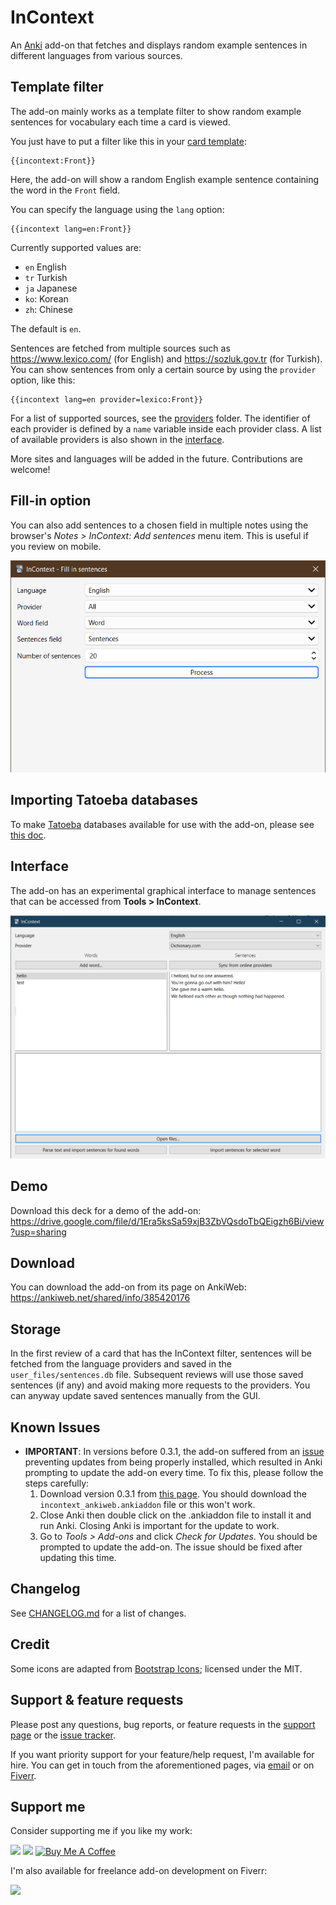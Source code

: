 # InContext

An [Anki](https://apps.ankiweb.net/) add-on that fetches and displays random example sentences in different languages from various sources.

## Template filter

The add-on mainly works as a template filter to show random example sentences for vocabulary each time a card is viewed.

You just have to put a filter like this in your [card template](https://docs.ankiweb.net/templates/intro.html):

```
{{incontext:Front}}
```

Here, the add-on will show a random English example sentence containing the word in the `Front` field.

You can specify the language using the `lang` option:

```
{{incontext lang=en:Front}}
```

Currently supported values are:

-   `en` English
-   `tr` Turkish
-   `ja` Japanese
-   `ko`: Korean
-   `zh`: Chinese

The default is `en`.

Sentences are fetched from multiple sources such as https://www.lexico.com/ (for English) and https://sozluk.gov.tr (for Turkish).
You can show sentences from only a certain source by using the `provider` option, like this:

```
{{incontext lang=en provider=lexico:Front}}
```

For a list of supported sources, see the [providers](./src/providers/) folder.
The identifier of each provider is defined by a `name` variable inside each provider class.
A list of available providers is also shown in the [interface](#interface).

More sites and languages will be added in the future. Contributions are welcome!

## Fill-in option

You can also add sentences to a chosen field in multiple notes using the browser's _Notes > InContext: Add sentences_ menu item. This is useful if you review on mobile.

![Fill-in dialog](images/fill.png)

## Importing Tatoeba databases

To make [Tatoeba](https://tatoeba.org) databases available for use with the add-on, please see [this doc](./src/user_files/tatoeba/README.txt).

## Interface

The add-on has an experimental graphical interface to manage sentences that can be accessed from **Tools > InContext**.

![The add-on's interface](./images/dialog.png)

## Demo

Download this deck for a demo of the add-on: https://drive.google.com/file/d/1Era5ksSa59xjB3ZbVQsdoTbQEigzh6Bi/view?usp=sharing

## Download

You can download the add-on from its page on AnkiWeb: https://ankiweb.net/shared/info/385420176

## Storage

In the first review of a card that has the InContext filter, sentences will be fetched from the language providers and saved in the `user_files/sentences.db` file. Subsequent reviews will use those saved sentences (if any) and avoid making more requests to the providers. You can anyway update saved sentences manually from the GUI.

## Known Issues

-   **IMPORTANT**: In versions before 0.3.1, the add-on suffered from an [issue](https://github.com/ankitects/anki/pull/2518) preventing updates from being properly installed, which resulted in Anki prompting to update the add-on every time. To fix this, please follow the steps carefully:
    1. Download version 0.3.1 from [this page](https://github.com/abdnh/anki-incontext/releases/tag/0.3.1). You should download the `incontext_ankiweb.ankiaddon` file or this won't work.
    2. Close Anki then double click on the .ankiaddon file to install it and run Anki. Closing Anki is important for the update to work.
    3. Go to _Tools > Add-ons_ and click _Check for Updates_. You should be prompted to update the add-on. The issue should be fixed after updating this time.

## Changelog

See [CHANGELOG.md](CHANGELOG.md) for a list of changes.

## Credit

Some icons are adapted from [Bootstrap Icons](https://icons.getbootstrap.com/); licensed under the MIT.

## Support & feature requests

Please post any questions, bug reports, or feature requests in the [support page](https://forums.ankiweb.net/t/incontext-learn-vocabulary-in-context-with-random-sentences/24017) or the [issue tracker](https://github.com/abdnh/anki-incontext/issues).

If you want priority support for your feature/help request, I'm available for hire.
You can get in touch from the aforementioned pages, via [email](mailto:abdo@abdnh.net) or on [Fiverr](https://www.fiverr.com/abd_nh).

## Support me

Consider supporting me if you like my work:

<a href="https://github.com/sponsors/abdnh"><img height='36' src="https://i.imgur.com/dAgtzcC.png"></a>
<a href="https://www.patreon.com/abdnh"><img height='36' src="https://i.imgur.com/mZBGpZ1.png"></a>
<a href="https://www.buymeacoffee.com/abdnh" target="_blank"><img src="https://cdn.buymeacoffee.com/buttons/v2/default-blue.png" alt="Buy Me A Coffee" style="height: 36px" ></a>

I'm also available for freelance add-on development on Fiverr:

<a href="https://www.fiverr.com/abd_nh/develop-an-anki-addon"><img height='36' src="https://i.imgur.com/0meG4dk.png"></a>
